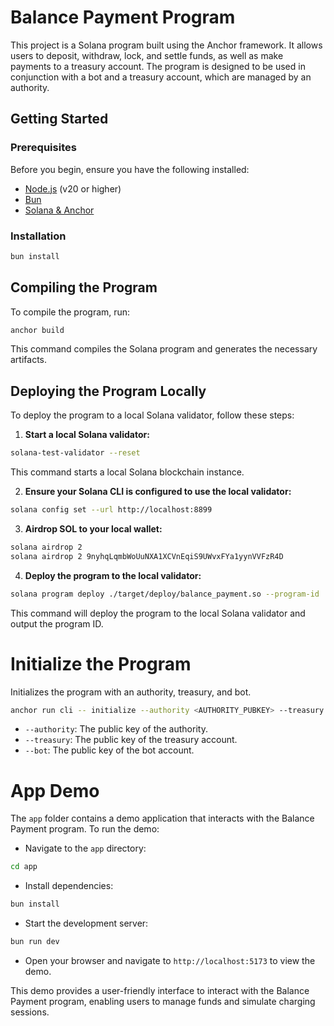 # Balance Payment Program

This project is a Solana program built using the Anchor framework.
It allows users to deposit, withdraw, lock, and settle funds, as well as make payments to a treasury account.
The program is designed to be used in conjunction with a bot and a treasury account, which are managed by an authority.

## Getting Started

### Prerequisites

Before you begin, ensure you have the following installed:

- [Node.js](https://nodejs.org) (v20 or higher)
- [Bun](https://bun.sh/docs/installation)
- [Solana & Anchor](https://solana.com/docs/intro/installation)

### Installation

```bash
bun install
```

## Compiling the Program

To compile the program, run:

```bash
anchor build
```

This command compiles the Solana program and generates the necessary artifacts.

## Deploying the Program Locally

To deploy the program to a local Solana validator, follow these steps:

1. **Start a local Solana validator:**

```bash
solana-test-validator --reset
```

This command starts a local Solana blockchain instance.

2. **Ensure your Solana CLI is configured to use the local validator:**

```bash
solana config set --url http://localhost:8899
```

3. **Airdrop SOL to your local wallet:**

```bash
solana airdrop 2
solana airdrop 2 9nyhqLqmbWoUuNXA1XCVnEqiS9UWvxFYa1yynVVFzR4D
```

4. **Deploy the program to the local validator:**

```bash
solana program deploy ./target/deploy/balance_payment.so --program-id ./programs/balance-payment/keypair.json
```

This command will deploy the program to the local Solana validator and output the program ID.

# Initialize the Program

Initializes the program with an authority, treasury, and bot.

```bash
anchor run cli -- initialize --authority <AUTHORITY_PUBKEY> --treasury <TREASURY_PUBKEY> --bot 9nyhqLqmbWoUuNXA1XCVnEqiS9UWvxFYa1yynVVFzR4D
```

- `--authority`: The public key of the authority.
- `--treasury`: The public key of the treasury account.
- `--bot`: The public key of the bot account.

# App Demo

The `app` folder contains a demo application that interacts with the Balance Payment program. To run the demo:

- Navigate to the `app` directory:
```bash
cd app
```
- Install dependencies:
```bash
bun install
```
- Start the development server:
```bash
bun run dev
```
- Open your browser and navigate to `http://localhost:5173` to view the demo.

This demo provides a user-friendly interface to interact with the Balance Payment program, enabling users to manage funds and simulate charging sessions.
